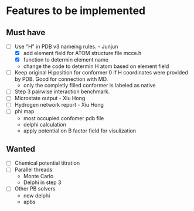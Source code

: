 # Features to be implemented

## Must have

* [ ] Use "H" in PDB v3 nameing rules. - Junjun
   * [x] add element field for ATOM structure file mcce.h
   * [x] function to determin element name
   * change the code to determin H atom based on element field
* [ ] Keep original H position for conformer 0 if H coordinates were provided by PDB. Good for connection with MD.
   * only the completly filled conformer is labeled as native
* [ ] Step 3 pairwise interaction benchmark.
* [ ] Microstate output - Xiu Hong
* [ ] Hydrogen network report - Xiu Hong
* [ ] phi map
   * most occupied confomer pdb file
   * delphi calculation
   * apply potential on B factor field for visulization
   
## Wanted
 * [ ] Chemical potential titration
 * [ ] Parallel threads
    * Monte Carlo
    * Delphi in step 3
 * [ ] Other PB solvers
    * new delphi
    * apbs
  
